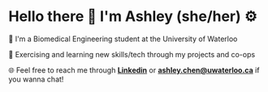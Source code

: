# Hello there 👋 I'm Ashley (she/her) ⚙

🦆 I'm a Biomedical Engineering student at the University of Waterloo


📝 Exercising and learning new skills/tech through my projects and co-ops


🌐 Feel free to reach me through [**Linkedin**](https://www.linkedin.com/in/a346chen) or [**ashley.chen@uwaterloo.ca**](mailto:ashley.chen@uwaterloo.ca?subject=Hello%20I%20saw%20your%20GitHub%20and...) if you wanna chat!

<!--
**ashleyxchen/ashleyxchen** is a ✨ _special_ ✨ repository because its `README.md` (this file) appears on your GitHub profile.

Here are some ideas to get you started:

- 🔭 I’m currently working on ...
- 🌱 I’m currently learning ...
- 👯 I’m looking to collaborate on ...
- 🤔 I’m looking for help with ...
- 💬 Ask me about ...
- 📫 How to reach me: ...
- 😄 Pronouns: ...
- ⚡ Fun fact: ...
-->
